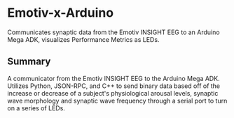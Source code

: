 # Emotiv-x-Arduino
Communicates synaptic data from the Emotiv INSIGHT EEG to an Arduino Mega ADK, visualizes Performance Metrics as LEDs.

## Summary
A communicator from the Emotiv INSIGHT EEG to the Arduino Mega ADK. Utilizes Python, JSON-RPC, and C++ to send binary data based off of the increase or decrease of a subject's physiological arousal levels, synaptic wave morphology and synaptic wave frequency through a serial port to turn on a series of LEDs.

